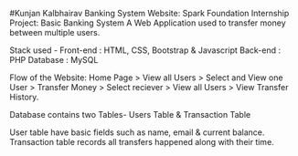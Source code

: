 #Kunjan Kalbhairav Banking System Website:
Spark Foundation Internship Project: Basic Banking System
A Web Application used to transfer money between multiple users.

Stack used - Front-end : HTML, CSS, Bootstrap & Javascript Back-end : PHP Database : MySQL

Flow of the Website: Home Page > View all Users > Select and View one User > Transfer Money > Select reciever > View all Users > View Transfer History.

Database contains two Tables- Users Table & Transaction Table

User table have basic fields such as name, email & current balance.
Transaction table records all transfers happened along with their time.
